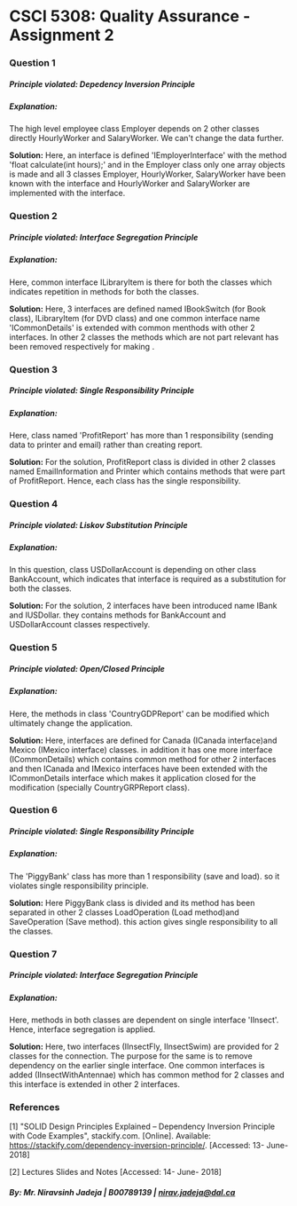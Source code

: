 # CSCI 5308: Quality Assurance - Assignment 2


### Question 1
##### Principle violated: Depedency Inversion Principle
##### Explanation:
The high level employee class Employer depends on 2 other classes directly HourlyWorker and SalaryWorker. We can't change the data further.

**Solution:** Here, an interface is defined 'IEmployerInterface' with the method 'float calculate(int hours);' and in the Employer class only one array objects is made and all 3 classes Employer, HourlyWorker, SalaryWorker have been known with the interface and HourlyWorker and SalaryWorker are implemented with the interface.

### Question 2
##### Principle violated: Interface Segregation Principle
##### Explanation:
Here, common interface ILibraryItem is there for both the classes which indicates repetition in methods for both the classes.

**Solution:** Here, 3 interfaces are defined named IBookSwitch (for Book class), ILibraryItem (for DVD class) and one common interface name 'ICommonDetails' is extended with common menthods with other 2 interfaces. In other 2 classes the methods which are not part relevant has been removed respectively for making .

### Question 3
##### Principle violated: Single Responsibility Principle
##### Explanation:
Here, class named 'ProfitReport' has more than 1 responsibility (sending data to printer and email) rather than creating report.

**Solution:** For the solution, ProfitReport class is divided in other 2 classes named EmailInformation and Printer which contains methods that were part of ProfitReport. Hence, each class has the single responsibility.

### Question 4
##### Principle violated: Liskov Substitution Principle
##### Explanation:
In this question, class USDollarAccount is depending on other class BankAccount, which indicates that interface is required as a substitution for both the classes.

**Solution:** For the solution, 2 interfaces have been introduced name IBank and IUSDollar. they contains methods for BankAccount and USDollarAccount classes respectively. 

### Question 5
##### Principle violated: Open/Closed Principle
##### Explanation:
Here, the methods in class 'CountryGDPReport' can be modified which ultimately change the application.

**Solution:** Here, interfaces are defined for Canada (ICanada interface)and Mexico (IMexico interface) classes. in addition it has one more interface (ICommonDetails) which contains common method for other 2 interfaces and then ICanada and IMexico interfaces have been extended with the ICommonDetails interface which makes it application closed for the modification (specially CountryGRPReport class). 

### Question 6
##### Principle violated: Single Responsibility Principle
##### Explanation:
The 'PiggyBank' class has more than 1 responsibility (save and load). so it violates single responsibility principle.

**Solution:** Here PiggyBank class is divided and its method has been separated in other 2 classes LoadOperation (Load method)and SaveOperation (Save method). this action gives single responsibility to all the classes.

### Question 7
##### Principle violated: Interface Segregation Principle
##### Explanation:
Here, methods in both classes are dependent on single interface 'IInsect'. Hence, interface segregation is applied.

**Solution:** Here, two interfaces (IInsectFly, IInsectSwim) are provided for 2 classes for the connection. The purpose for the same is to remove dependency on the earlier single interface. One common interfaces is added (IInsectWithAntennae) which has common method for 2 classes and this interface is extended in other 2 interfaces.

### References
[1] "SOLID Design Principles Explained – Dependency Inversion Principle with Code Examples", stackify.com. [Online]. Available: https://stackify.com/dependency-inversion-principle/. [Accessed: 13- June- 2018]

[2] Lectures Slides and Notes [Accessed: 14- June- 2018]

##### By: Mr. Niravsinh Jadeja | B00789139 | nirav.jadeja@dal.ca
